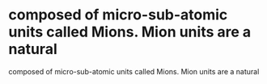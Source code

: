 # composed of micro-sub-atomic units called Mions. Mion units are a natural

composed of micro-sub-atomic units called Mions. Mion units are a natural